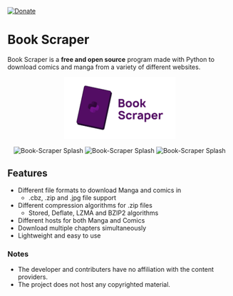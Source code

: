 [![Donate](https://img.shields.io/badge/Donate-PayPal-blue.svg)](https://www.paypal.me/YourPayPalUsername)

# Book Scraper

Book Scraper is a **free and open source** program made with Python to download comics and manga from a variety of different websites. 
<p align="center">
  <img src="visual\bookscraper-splash1.png" width="250" alt="Book-Scraper Splash">
</p>


<p align="center">
  <img src="https://github.com/AhmedSherifH/Book-Scraper/assets/69525619/1c3eb985-253c-4d13-9f5e-df76d651d993" width="250" alt="Book-Scraper Splash">
  <img src="https://github.com/AhmedSherifH/Book-Scraper/assets/69525619/ee9c28f8-3f29-4598-9e11-bdffdd664c18" width="250" alt="Book-Scraper Splash">
  <img src="https://github.com/AhmedSherifH/Book-Scraper/assets/69525619/a0582b1b-8845-4642-90d1-229f0761109a" width="250" alt="Book-Scraper Splash">
</p>




## Features
- Different file formats to download Manga and comics in
  - .cbz, .zip and .jpg file support
- Different compression algorithms for .zip files
  - Stored, Deflate, LZMA and BZIP2 algorithms 
- Different hosts for both Manga and Comics
- Download multiple chapters simultaneously
- Lightweight and easy to use


### Notes
* The developer and contributers have no affiliation with the content providers.
* The project does not host any copyrighted material.
